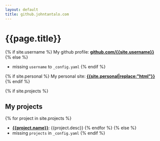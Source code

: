 ```yaml
---
layout: default
title: github.johntantalo.com
---
```


<style type="text/css" media="screen">
  a {
    font-weight: bold;
  }
</style>

# {{page.title}}


{% if site.username %}
My github profile: [github.com/{{site.username}}](http://github.com/{{site.username}})
{% else %}
 * missing `username` to `_config.yaml`
{% endif %}

{% if site.personal %}
My personal site: [{{site.personal|replace:"html"}}]({{site.personal}})
{% endif %}

{% if site.projects %}
## My projects

{% for project in site.projects %}
 * **[{{project.name}}](http://github.com/{{site.username}}/{{project.name}})**: {{project.desc}}
{% endfor %}
{% else %}
 * missing `projects` in `_config.yaml`
{% endif %}

